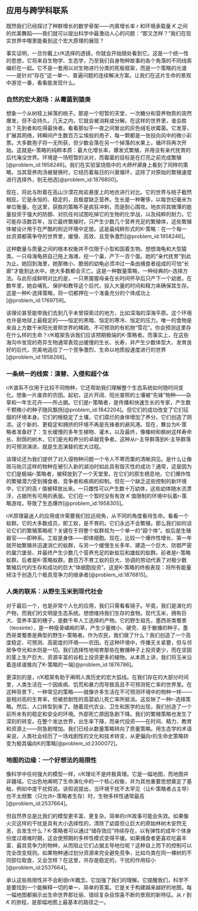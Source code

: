 ## 应用与跨学科联系

既然我们已经探讨了种群增长的数学骨架——内禀增长率 $r$ 和环境承载量 $K$ 之间的优美舞蹈——我们就可以提出科学中最激动人心的问题：“那又怎样？”我们在现实世界中哪里能看到这个宏大原理的展现？

事实证明，一旦你戴上r/K选择的透镜，你就会开始随处看到它。这是一个统一性的思想，它将来自生物学、生态学，乃至我们自身物种故事的各个角落的不同线索编织在一起。它不是一套用以对生物进行分类的死板框架，而是一个策略的光谱——是针对“存在”这一单一、普遍问题的连续解决方案。让我们在这片生命的景观中游览一番，看看能发现什么。

### 自然的宏大剧场：从霉菌到猿类

想象一个从树枝上掉落的桃子。那是一个短暂的天堂，一次糖分和营养物质的突然爆发，但不会持久。几天之内，它就会被消耗或分解。在这样的世界里，谁会胜出？先到者和吃得最快者。看看那似乎一夜之间冒出的灰色绒毛状霉菌。它发芽，扩展其网络，转瞬间产生数百万尘埃般的孢子，每一颗都是一张投向风中的微小彩票。大多数孢子将一无所获，但少数会落在另一个掉落的水果上，循环将再次开始。这就是r-策略的纯粹本质：最大化增长率，爆发式繁殖，并用没有亲代抚育的后代淹没世界。环境是一场短暂的派对，而霉菌的目标是在灯亮之前完成繁殖[@problem_id:1958246]。我们在实验室烧瓶中的*大肠杆菌*身上看到了同样的策略，当其营养肉汤被替换时，它经历着每日的兴衰循环，这除了对原始的繁殖速度进行选择外，别无他选[@problem_id:1876800]。

现在，将此与附着在高山沙漠花岗岩悬崖上的地衣进行对比。它的世界与桃子截然相反。它是永恒的、稳定的，且极度缺乏营养。生长是一种奢侈，以每世纪毫米为单位衡量。在这里，获胜的策略不是疯狂冲刺，而是耐心围攻。地衣将其微薄的能量投资于强大的防御、对抗任何试图吃掉它的生物的化学战，以及纯粹的耐力。它可能存活数百年，当它最终繁殖时，只产生少数几个营养充足的繁殖体，这些繁殖体被设计用于在严酷的附近环境中定居。这是最纯粹形式的K-策略：在一个每一丝资源都需争夺的世界里，缓慢、高效、且竞争激烈[@problem_id:1958246]。

这种数量与质量之间的根本权衡并不仅限于小型和固着生物。想想海龟和大型猿类。一只母海龟把自己拖上海滩，挖一个巢，产下一百个蛋。她的“亲代抚育”到此为止。她回到海里，她那微小、脆弱的幼龟必须冲过一条由捕食者组成的可怕“长廊”才能到达水中。绝大多数都会灭亡。这是一种数量策略，一种经典的r-选择方法。与此形成鲜明对比的是，一只黑猩猩母亲在长时间怀孕后只产下一个幼崽。在数年里，她会哺乳、保护和教导这个后代，投入大量的时间和精力来确保其生存。这是一种K-选择策略，将一切都押在一个准备充分的个体成功上[@problem_id:1769759]。

该理论甚至能带我们去到几乎未曾探索过的地方，比如深海的深海平原。这个环境也许是地球上最稳定的——恒定的黑暗、恒定的寒冷、恒定的压力。唯一的食物是来自上方数千米阳光普照世界的稀疏、不可预测的有机物“雪花”。你会预测这里存在什么样的生命？r/K框架告诉我们应该预期极端的K-策略者。而事实上，在这些海沟中发现的奇异生物通常表现出缓慢的生长、长寿，并产生少数体型大、发育良好的后代，完美地适应了一个竞争激烈、生命以地质般速度进行的世界[@problem_id:1958266]。

### 一条统一的线索：演替、入侵和超个体

r/K谱系不仅用于比较不同物种，它还帮助我们理解整个生态系统如何随时间变化。想象一片废弃的农田。起初，这片开阔、阳光普照的土壤被“先锋”物种——杂草和一年生花卉——所占据。它们是r-策略者，是传播和快速生长的专家，产生数千颗微小的种子随风飘扬[@problem_id:1842204]。但它们的成功改变了它们征服的环境本身。它们的根稳定了土壤，它们腐烂的身体增加了养分。它们创造了阴凉。这个新的、更稳定和拥挤的环境不再是先锋者的避风港。现在，舞台为K-策略者准备好了：生长缓慢的多年生植物、灌木，以及最终，像橡树和枫树这样寿命长、耐荫的树木，它们是光和养分的卓越竞争者。这种从r-主导群落到K-主导群落的可预测演进，就是生态演替的宏大过程。

该理论还为我们提供了对入侵物种问题一个令人不寒而栗的清晰洞见。是什么让像斑马贻贝这样的物种在被引入新的湖泊时如此具有毁灭性的成功？通常，这是因为它们是极端r-策略者，被释放到了一个天堂里。在它们的原生栖息地，它们爆炸性的繁殖潜力受到捕食者、竞争者和疾病的抑制。但在一个缺乏这些控制的新环境中，它们的高 $r$ 值被释放出来。一只雌性可以产生数十万幼体，这些幼体随水流漂浮，占据所有可用的表面。它们在一个暂时没有有效 $K$ 值限制的环境中玩着r-策略游戏，导致了生态爆炸[@problem_id:1958305]。

r/K原理最迷人的应用或许需要我们拉远视角，从不同的角度看待生命。看看一个蚁群。它的大多数成员，即工蚁，是不育的。它们永远不会繁殖。那么我们如何谈论它们的繁殖策略呢？关键在于将整个蚁群视为一个单一的“超个体”。蚁后是生殖器官——即种系。工蚁是身体——即体细胞。现在，比较一个爆炸性增长、第一年就开始繁殖并迅速消亡的蚁群，与另一个缓慢生长多年、建造一个巨大、防御严密的巢穴堡垒、并最终产生少数几个营养充足的新蚁后和雄蚁的蚁群。前者是r-策略蚁群。后者是K-策略蚁群。数百万不育工蚁的巨大、协调的劳动代表了对极少数繁殖后代的生存和成功的巨大“体细胞投资”。这是K-策略的终极表现：将所有能量倾注于创造几个极具竞争力的继承者[@problem_id:1876815]。

### 人类的联系：从野生玉米到现代社会

对于最后一个，也是非常个人化的应用，我们只需看看镜子。毕竟，我们是演化的产物，而我们的文明是生态系统。想想维持我们生存的食物。现代玉米，拥有巨大、营养丰富的穗子，是数千年人工选择的产物。它的野生祖先，墨西哥类蜀黍（teosinte），是一种瘦骨嶙峋的草，产生少量微小、硬壳、易于散播的种子。墨西哥类蜀黍是典型的野生r-策略者。作为农民，我们做了什么？我们创造了一个高度稳定、可预测、高密度的环境——农田。在这种环境中，传播无关紧要，但与邻居争夺光和水则是一切。我们选择性地培育那些在散播种子上投资更少，而在坚固的茎上生产巨大、资源丰富的谷粒上投资更多的植物。从本质上讲，我们将玉米沿着连续谱推向了K-策略的一端[@problem_id:1876786]。

更深刻的是，r/K框架有助于阐明人类历史的宏大弧线。在我们存在的大部分时间里，人类生活在一个因疾病、饥荒和暴力而导致高且不可预测死亡率的世界里。在这种背景下，一种常见的策略——就像许多生活在不可预测环境中的物种一样——是相对高的生育率，但被悲剧性的高婴幼儿死亡率所抵消。这反映了一种r-选择策略。然后，人口转型到来了。随着现代农业、卫生和医学的出现，我们创造了一个前所未有的稳定和安全的环境。外部死亡原因急剧下降。我们的繁殖策略也发生了深刻的转变。在整个发达世界，出生率下降，而亲代投资——在时间、精力、教育和资源上——则急剧增加。我们已经从数量策略转向了质量策略。用生态学的术语来说，人类社会经历了一场戏剧性的文化和技术转变，从更偏向r的生命史策略转变为极其偏向K的策略[@problem_id:2300072]。

### 地图的边缘：一个好想法的局限性

像科学中任何强大的模型一样，r/K理论不是终极真理。它是一幅地图，而地图并非疆域。它出色地阐明了生命演化中的一个核心权衡，并为其他重要思想奠定了基础，例如中度干扰假说。该假说提出，当环境干扰不太罕见（让K-策略者占主导）也不太频繁（只允许r-策略者生存）时，生物多样性通常最高[@problem_id:2537664]。

但自然界总是比我们的模型更丰富、更复杂。简单的r/K故事可能会失效。如果像火灾这样的干扰是具有大小选择性的，清除了幼苗但让巨大的原始林树木安然无恙，会发生什么？K-策略者可以通过“储存效应”持续存在，以有弹性的成年个体身份度过艰难时期，这会使预期的多样性模式变得平缓。如果捕食者更喜欢吃最丰富、最具竞争力的物种，从而阻止它们占据主导地位呢？这种自上而下的控制可以完全改变规则。如果物种通过划分资源来完全避免竞争，比如鸟类在同一棵树的不同部位取食，又会怎样？在这里，共存是稳定的，干扰的作用较小[@problem_id:2537664]。

承认这些局限性并不会削弱r/K概念。它加强了我们的理解。它提醒我们，科学不是要找到一个能解释一切的单一、简单的答案。它是关于构建越来越好的地图，每一幅地图都揭示出生命世界那壮丽、错综复杂且惊喜不断的景观的新特征。从 $r$ 到 $K$ 的旅程，是那幅地图上最基本的路径之一。
